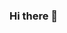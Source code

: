 ### Hi there 👋

<!--
**canburaks/canburaks** is a ✨ _special_ ✨ repository because its `README.md` (this file) appears on your GitHub profile.

Here are some ideas to get you started:

- 🔭 I’m currently working on SEO reated topics
- 🌱 I’m currently learning AdonisJS
- 💬 Ask me about Django, React, Svelte and SEO
- 📫 How to reach me: canburak@msn.com
- 😄 Pronouns: He
-->
